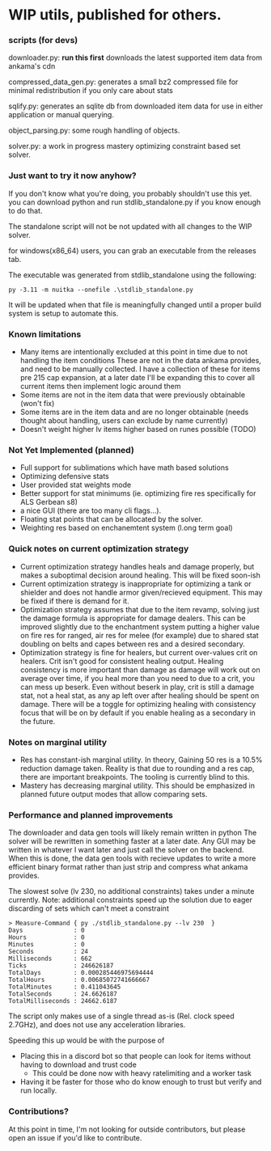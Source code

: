 # WIP utils, published for others.


### scripts (for devs)

downloader.py: **run this first** downloads the latest supported item data from ankama's cdn

compressed_data_gen.py: generates a small bz2 compressed file for minimal redistribution if you only care about stats

sqlify.py: generates an sqlite db from downloaded item data for use in either application or manual querying.

object_parsing.py: some rough handling of objects.

solver.py: a work in progress mastery optimizing constraint based set solver.

### Just want to try it now anyhow?

If you don't know what you're doing, you probably shouldn't use this yet.
you can download python and run stdlib_standalone.py if you know enough to do that.

The standalone script will not be not updated with all changes to the WIP solver.

for windows(x86_64) users, you can grab an executable from the releases tab. 

The executable was generated from stdlib_standalone using the following:
```
py -3.11 -m nuitka --onefile .\stdlib_standalone.py
```
It will be updated when that file is meaningfully
changed until a proper build system is setup to automate this.

### Known limitations

- Many items are intentionally excluded at this point in time due to not handling the item conditions
  These are not in the data ankama provides, and need to be manually collected.
  I have a collection of these for items pre 215 cap expansion,
  at a later date I'll be expanding this to cover all current items then implement logic around them
- Some items are not in the item data that were previously obtainable (won't fix)
- Some items are in the item data and are no longer obtainable 
  (needs thought about handling, users can exclude by name currently)
- Doesn't weight higher lv items higher based on runes possible (TODO)


### Not Yet Implemented (planned)

- Full support for sublimations which have math based solutions
- Optimizing defensive stats
- User provided stat weights mode
- Better support for stat minimums (ie. optimizing fire res specifically for ALS Gerbean s8)
- a nice GUI (there are too many cli flags...).
- Floating stat points that can be allocated by the solver.
- Weighting res based on enchanemtent system (l.ong term goal)


### Quick notes on current optimization strategy

- Current optimization strategy handles heals and damage properly, but makes a suboptimal decision around healing.
  This will be fixed soon-ish
- Current optimization strategy is inappropriate for optimizing a tank or shielder
  and does not handle armor given/recieved equipment. This may be fixed if there is demand for it.
- Optimization strategy assumes that due to the item revamp, solving just the damage formula is appropriate for damage dealers.
  This can be improved slightly due to the enchantment system putting a higher value on fire res for ranged, air res for melee (for example) due to shared stat doubling on belts and capes between res and a desired secondary.
- Optimization strategy is fine for healers, but current over-values crit on healers.
  Crit isn't good for consistent healing output. Healing consistency is more important than damage as damage will work out on average over time, if you heal more than you need to due to a crit, you can mess up beserk. Even without beserk in play, crit is still a
  damage stat, not a heal stat, as any ap left over after healing should be spent on damage.
  There will be a toggle for optimizing healing with consistency focus that
  will be on by default if you enable healing as a secondary in the future.


### Notes on marginal utility

- Res has constant-ish marginal utility.
  In theory, Gaining 50 res is a 10.5% reduction damage taken.
  Reality is that due to rounding and a res cap, there are important breakpoints. The tooling is currently blind to this.
- Mastery has decreasing marginal utility. This should be emphasized in planned future output modes that allow comparing sets.

### Performance and planned improvements

The downloader and data gen tools will likely remain written in python
The solver will be rewritten in something faster at a later date.
Any GUI may be written in whatever I want later and just call the solver on the backend.
When this is done, the data gen tools with recieve updates to write a more efficient binary format
rather than just strip and compress what ankama provides.

The slowest solve (lv 230, no additional constraints) takes under a minute currently.
Note: additional constraints speed up the solution due to eager discarding of sets which can't meet a constraint

```
> Measure-Command { py ./stdlib_standalone.py --lv 230  }
Days              : 0
Hours             : 0
Minutes           : 0
Seconds           : 24
Milliseconds      : 662
Ticks             : 246626187
TotalDays         : 0.000285446975694444
TotalHours        : 0.00685072741666667
TotalMinutes      : 0.411043645
TotalSeconds      : 24.6626187
TotalMilliseconds : 24662.6187
```
The script only makes use of a single thread as-is (Rel. clock speed 2.7GHz), and does not use any acceleration libraries.

Speeding this up would be with the purpose of

- Placing this in a discord bot so that people can look for items without having to download and trust code
    - This could be done now with heavy ratelimiting and a worker task
- Having it be faster for those who do know enough to trust but verify and run locally.

### Contributions?

At this point in time, I'm not looking for outside contributors, but please open an issue if you'd like to contribute.